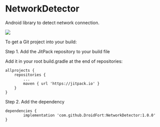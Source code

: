 # NetworkDetector
Android library to detect network connection.

[![](https://jitpack.io/v/DroidFort/NetworkDetector.svg)](https://jitpack.io/#DroidFort/NetworkDetector)


To get a Git project into your build:

Step 1. Add the JitPack repository to your build file

Add it in your root build.gradle at the end of repositories:

	allprojects {
		repositories {
			...
			maven { url 'https://jitpack.io' }
		}
	}
Step 2. Add the dependency

	dependencies {
	        implementation 'com.github.DroidFort:NetworkDetector:1.0.0'
	}
